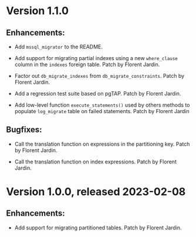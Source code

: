 # Version 1.1.0 #

## Enhancements: ##

- Add `mssql_migrator` to the README.

- Add support for migrating partial indexes using a new `where_clause` column
  in the `indexes` foreign table.
  Patch by Florent Jardin.

- Factor out `db_migrate_indexes` from `db_migrate_constraints`.
  Patch by Florent Jardin.

- Add a regression test suite based on pgTAP.
  Patch by Florent Jardin.

- Add low-level function `execute_statements()` used by others methods to
  populate `log_migrate` table on failed statements.
  Patch by Florent Jardin

## Bugfixes: ##

- Call the translation function on expressions in the partitioning key.
  Patch by Florent Jardin.

- Call the translation function on index expressions.
  Patch by Florent Jardin.

# Version 1.0.0, released 2023-02-08 #

## Enhancements: ##

- Add support for migrating partitioned tables.
  Patch by Florent Jardin.
